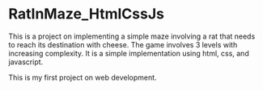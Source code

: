 # RatInMaze_HtmlCssJs
This is a project on implementing a simple maze involving a rat that needs to reach its destination with cheese.
The game involves 3 levels with increasing complexity.
It is a simple implementation using html, css, and javascript.

This is my first project on web development.


